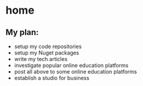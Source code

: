 # home

## My plan:
+ setup my code repositories
+ setup my Nuget packages
+ write my tech articles
+ investigate popular online education platforms
+ post all above to some online education platforms
+ establish a studio for business
